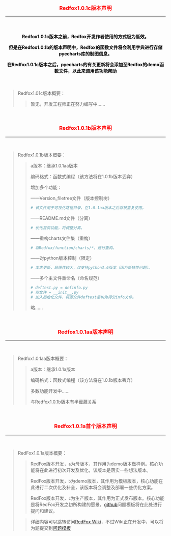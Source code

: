 

<h3 align="center"><font color="red">Redfox1.0.1c版本声明</font></h3><hr>

<br>

<h4 align="center">
    <font color=#000000>
    <p>Redfox1.0.1c版本之前，Redfox开发作者使用的方式极为低效。</p>
    <p>但是在Redfox1.0.1b的版本声明中，Redfox的函数文件将会利用字典进行存储pyecharts库的制图信息。</p>
    <p>在Redfox1.0.1c版本之后，pyecharts的有关更新将会添加至Redfox的demo函数文件，以此来调用该功能帮助</p>
	</font>
</h4>

<br>

> Redfox1.01c版本概要：
>
> > 暂无，开发工程师正在努力编写中……

<br>

<h3 align="center"><font color="red">Redfox1.0.1b版本声明</font></h3><hr>

<br>

> Redfox1.0.1b版本概要：
>
> > a版本：继承1.0.1aa版本
> >
> > 编码格式：函数式编程（该方法将在1.0.1b版本丢弃）
> >
> > 增加多个功能：
> >
> > ——Version_filetree文件（版本控制树）
> >
> > ```python
> > # 该文件用于可视化路径目录，在1.0.1aa版本之后将被重复使用。
> > ```
> >
> > ——README.md文件（分离）
> >
> > ```python
> > # 优化首页功能，将调整分离。
> > ```
> >
> > ——重构charts文件集（重构）
> >
> > ```python
> > # 将Redfox/function/charts/*，进行重构。
> > ```
> >
> > ——对python版本控制（限定）
> >
> > ```python
> > # 本次更新，局限性较大，仅支持python3.6版本（因为新特性问题）。
> > ```
> >
> > ——多个主文件重命名（命名规范）
> >
> > ```python
> > # deftest.py = definfo.py
> > # 空文件 = __init__.py
> > # 加入初始化文件，将源文件deftest重构为得分info文件。
> > ```
> >
> > 略……

<br>

<h3 align="center"><font color="red">Redfox1.0.1aa版本声明</font></h3><hr>

<br>

> Redfox1.0.1aa版本概要：
>
> > a版本：继承1.0.1a版本
> >
> > 编码格式：函数式编程（该方法将在1.0.1b版本丢弃）
> >
> > 多数功能开发中……
> >
> > 与Redfox1.0.1b版本有半截藕关系

<br>

<h3 align="center"><font color="red">Redfox1.0.1a首个版本声明</font></h3><hr>

<br>

> RedFox1.0.1a版本概要：
>
> > RedFox版本开发，`a`为母版本，其作用为demo版本做样例。核心功能将在此进行初次开发及优化，该版本是落实一些想法版本。
> >
> > RedFox版本开发，`b`为demo版本，其作用为模板版本，核心功能在此进行二次优化及补全，该版本将会调整及部署一些优化方案。
> >
> > RedFox版本开发，`c`为生产版本，其作用为正式发布版本。核心功能是将RedFox开发之初所构建的愿景，[github](https://github.com/haitanghuadeng/Redfox/issues)问题模板将在此处进行提问和建议。
>
> > 详细内容可以跳转访问[RedFox Wiki](https://github.com/haitanghuadeng/Redfox/wiki)，不过Wiki正在开发中，可以将为题提交到[问题模板](https://github.com/haitanghuadeng/Redfox/issues)

<br>



